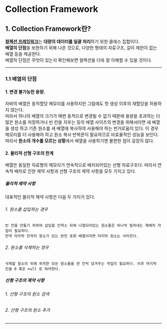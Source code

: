 Collection Framework
========
## 1. Collection Framework란?
[**컬렉션 프레임워크**](https://docs.oracle.com/javase/8/docs/technotes/guides/collections/overview.html)는 **대량의 데이터를 일괄 처리**하기 위한 클래스 집합이다.<br>
**배열의 단점**을 보완하기 위해 나온 것으로, 다양한 형태의 자료구조, 길이 제한이 없는 배열 등을 제공한다.<br>
배열의 단점은 무엇이 있는지 확인해보면 컬렉션을 더욱 잘 이해할 수 있을 것이다.

------------------------------------------
### 1.1 배열의 단점 
#### 1. 변경 불가능한 용량.
자바의 배열은 동적할당 메모리를 사용하지만 그럼에도 첫 생성 이후의 재할당을 허용하지 않는다.<br>
따라서 하나의 배열의 크기가 매번 동적으로 변경될 수 없기 때문에 
용량을 초과하는 더 많은 원소를 저장하거나 빈 칸을 지우는 등의 배열 사이즈의 변경을 위해서라면 새 배열을 생성 하고 기존 원소를 새 배열에 복사하여 사용해야 하는 번거로움이 있다. 이 경우 메모리를 더 사용해야 하고 원소 복사 반복문이 필요하므로 비효율적인 성능을 보인다. <br>
따라서 **원소의 개수를 모르는 상황**에서 배열을 사용하기엔 불편한 점이 굉장히 많다.

#### 2. 물리적 선형 구조의 한계
배열은 동일한 자료형의 메모리가 연속적으로 배치되어있는 선형 자료구조다. 따라서 연속적 배치로 인한 제약 사항과 선형 구조의 제약 사항을 모두 가지고 있다.
##### 물리적 제약 사항
대표적인 물리적 제약 사항은 다음 두 가지가 있다.
###### 1. 원소를 삽입하는 경우 
	빈 칸을 만들기 위하여 삽입할 인덱스 뒤에 나열되어있는 원소들은 하나씩 밀어내는 재배치 작업이 필요하다. 
	만약 마지막 칸까지 원소가 있는 완전 포화 배열이라면 마지막 원소는 사라진다.
###### 2. 원소를 삭제하는 경우
	삭제할 원소의 뒤에 위치한 모든 원소들을 한 칸씩 당겨주는 작업이 필요하다. 이후 마지막 칸을 0 혹은 null 로 둬야한다.
##### 선형 구조의 제약 사항 
###### 1. 선형 구조의 원소 검색
###### 2. 선형 구조의 원소 추가
------------------------------------------
